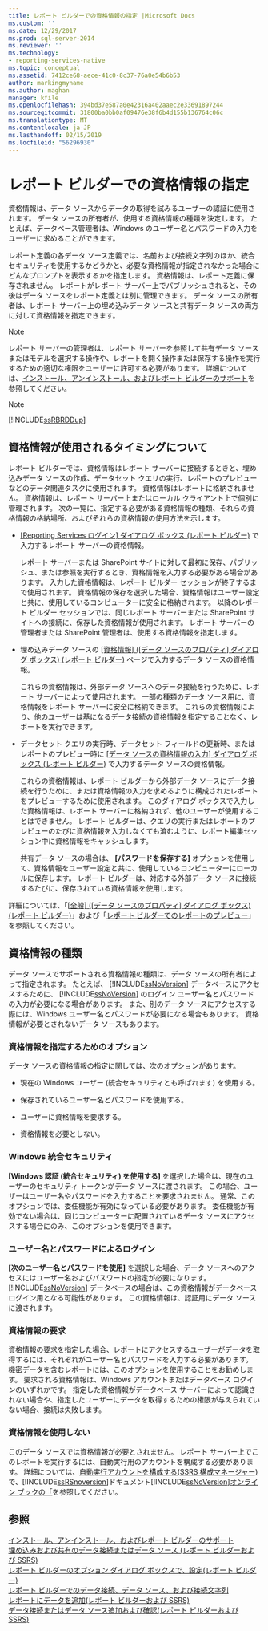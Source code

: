 ```yaml
---
title: レポート ビルダーでの資格情報の指定 |Microsoft Docs
ms.custom: ''
ms.date: 12/29/2017
ms.prod: sql-server-2014
ms.reviewer: ''
ms.technology:
- reporting-services-native
ms.topic: conceptual
ms.assetid: 7412ce68-aece-41c0-8c37-76a0e54b6b53
author: markingmyname
ms.author: maghan
manager: kfile
ms.openlocfilehash: 394bd37e587a0e42316a402aaec2e33691897244
ms.sourcegitcommit: 31800ba0bb0af09476e38f6b4d155b136764c06c
ms.translationtype: MT
ms.contentlocale: ja-JP
ms.lasthandoff: 02/15/2019
ms.locfileid: "56296930"
---
```

# <a name="specify-credentials-in-report-builder"></a>レポート ビルダーでの資格情報の指定
  資格情報は、データ ソースからデータの取得を試みるユーザーの認証に使用されます。 データ ソースの所有者が、使用する資格情報の種類を決定します。 たとえば、データベース管理者は、Windows のユーザー名とパスワードの入力をユーザーに求めることができます。  
  
 レポート定義の各データ ソース定義では、名前および接続文字列のほか、統合セキュリティを使用するかどうかと、必要な資格情報が指定されなかった場合にどんなプロンプトを表示するかを指定します。 資格情報は、レポート定義に保存されません。 レポートがレポート サーバー上でパブリッシュされると、その後はデータ ソースをレポート定義とは別に管理できます。 データ ソースの所有者は、レポート サーバー上の埋め込みデータ ソースと共有データ ソースの両方に対して資格情報を指定できます。  
  
> [!NOTE]  
>  レポート サーバーの管理者は、レポート サーバーを参照して共有データ ソースまたはモデルを選択する操作や、レポートを開く操作または保存する操作を実行するための適切な権限をユーザーに許可する必要があります。 詳細については、[インストール、アンインストール、およびレポート ビルダーのサポート](../../2014/reporting-services/install-uninstall-and-report-builder-support.md)を参照してください。  
  
> [!NOTE]  
>  [!INCLUDE[ssRBRDDup](../includes/ssrbrddup-md.md)]  
  
## <a name="understanding-when-credentials-are-used"></a>資格情報が使用されるタイミングについて  
 レポート ビルダーでは、資格情報はレポート サーバーに接続するときと、埋め込みデータ ソースの作成、データセット クエリの実行、レポートのプレビューなどのデータ関連タスクに使用されます。 資格情報はレポートに格納されません。 資格情報は、レポート サーバー上またはローカル クライアント上で個別に管理されます。 次の一覧に、指定する必要がある資格情報の種類、それらの資格情報の格納場所、およびそれらの資格情報の使用方法を示します。  
  
-   [[Reporting Services ログイン] ダイアログ ボックス &#40;レポート ビルダー&#41;](report-builder/reporting-services-login-dialog-box-report-builder.md) で入力するレポート サーバーの資格情報。  
  
     レポート サーバーまたは SharePoint サイトに対して最初に保存、パブリッシュ、または参照を実行するとき、資格情報を入力する必要がある場合があります。 入力した資格情報は、レポート ビルダー セッションが終了するまで使用されます。 資格情報の保存を選択した場合、資格情報はユーザー設定と共に、使用しているコンピューターに安全に格納されます。 以降のレポート ビルダー セッションでは、同じレポート サーバーまたは SharePoint サイトへの接続に、保存した資格情報が使用されます。 レポート サーバーの管理者または SharePoint 管理者は、使用する資格情報を指定します。  
  
-   埋め込みデータ ソースの [[資格情報] &#40;[データ ソースのプロパティ] ダイアログ ボックス&#41; &#40;レポート ビルダー&#41;](../../2014/reporting-services/data-source-properties-dialog-box-credentials-report-builder.md) ページで入力するデータ ソースの資格情報。  
  
     これらの資格情報は、外部データ ソースへのデータ接続を行うために、レポート サーバーによって使用されます。 一部の種類のデータ ソース用に、資格情報をレポート サーバーに安全に格納できます。 これらの資格情報により、他のユーザーは基になるデータ接続の資格情報を指定することなく、レポートを実行できます。  
  
-   データセット クエリの実行時、データセット フィールドの更新時、またはレポートのプレビュー時に [[データ ソースの資格情報の入力] ダイアログ ボックス &#40;レポート ビルダー&#41;](report-data/enter-data-source-credentials-dialog-box-report-builder.md) で入力するデータ ソースの資格情報。  
  
     これらの資格情報は、レポート ビルダーから外部データ ソースにデータ接続を行うために、または資格情報の入力を求めるように構成されたレポートをプレビューするために使用されます。 このダイアログ ボックスで入力した資格情報は、レポート サーバーに格納されず、他のユーザーが使用することはできません。 レポート ビルダーは、クエリの実行またはレポートのプレビューのたびに資格情報を入力しなくても済むように、レポート編集セッション中に資格情報をキャッシュします。  
  
     共有データ ソースの場合は、 **[パスワードを保存する]** オプションを使用して、資格情報をユーザー設定と共に、使用しているコンピューターにローカルに保存します。 レポート ビルダーは、対応する外部データ ソースに接続するたびに、保存されている資格情報を使用します。  
  
 詳細については、「[[全般] &#40;[データ ソースのプロパティ] ダイアログ ボックス&#41; &#40;レポート ビルダー&#41;](../../2014/reporting-services/data-source-properties-dialog-box-general-report-builder.md)」および「[レポート ビルダーでのレポートのプレビュー](report-builder/previewing-reports-in-report-builder.md)」を参照してください。  
  
## <a name="types-of-credentials"></a>資格情報の種類  
 データ ソースでサポートされる資格情報の種類は、データ ソースの所有者によって指定されます。 たとえば、 [!INCLUDE[ssNoVersion](../includes/ssnoversion-md.md)] データベースにアクセスするために、 [!INCLUDE[ssNoVersion](../includes/ssnoversion-md.md)] のログイン ユーザー名とパスワードの入力が必要になる場合があります。 また、別のデータ ソースにアクセスする際には、Windows ユーザー名とパスワードが必要になる場合もあります。 資格情報が必要とされないデータ ソースもあります。  
  
### <a name="options-for-specifying-credentials"></a>資格情報を指定するためのオプション  
 データ ソースの資格情報の指定に関しては、次のオプションがあります。  
  
-   現在の Windows ユーザー (統合セキュリティとも呼ばれます) を使用する。  
  
-   保存されているユーザー名とパスワードを使用する。  
  
-   ユーザーに資格情報を要求する。  
  
-   資格情報を必要としない。  
  
### <a name="windows-integrated-security"></a>Windows 統合セキュリティ  
 **[Windows 認証 (統合セキュリティ) を使用する]** を選択した場合は、現在のユーザーのセキュリティ トークンがデータ ソースに渡されます。 この場合、ユーザーはユーザー名やパスワードを入力することを要求されません。 通常、このオプションでは、委任機能が有効になっている必要があります。 委任機能が有効でない場合は、同じコンピューターに配置されているデータ ソースにアクセスする場合にのみ、このオプションを使用できます。  
  
### <a name="user-name-and-password-login"></a>ユーザー名とパスワードによるログイン  
 **[次のユーザー名とパスワードを使用]** を選択した場合、データ ソースへのアクセスにはユーザー名およびパスワードの指定が必要になります。 [!INCLUDE[ssNoVersion](../includes/ssnoversion-md.md)] データベースの場合は、この資格情報がデータベース ログイン用となる可能性があります。 この資格情報は、認証用にデータ ソースに渡されます。  
  
### <a name="prompted-credentials"></a>資格情報の要求  
 資格情報の要求を指定した場合、レポートにアクセスするユーザーがデータを取得するには、それぞれがユーザー名とパスワードを入力する必要があります。 機密データを含むレポートには、このオプションを使用することをお勧めします。 要求される資格情報は、Windows アカウントまたはデータベース ログインのいずれかです。 指定した資格情報がデータベース サーバーによって認識されない場合や、指定したユーザーにデータを取得するための権限が与えられていない場合、接続は失敗します。  
  
### <a name="no-credentials"></a>資格情報を使用しない  
 このデータ ソースでは資格情報が必要とされません。 レポート サーバー上でこのレポートを実行するには、自動実行用のアカウントを構成する必要があります。 詳細については、[自動実行アカウントを構成する&#40;SSRS 構成マネージャー&#41; ](install-windows/configure-the-unattended-execution-account-ssrs-configuration-manager.md)で、[!INCLUDE[ssRSnoversion](../includes/ssrsnoversion-md.md)]ドキュメント[!INCLUDE[ssNoVersion](../includes/ssnoversion-md.md)][オンライン ブックの「](https://go.microsoft.com/fwlink/?linkid=121312)を参照してください。  
  
## <a name="see-also"></a>参照  
 [インストール、アンインストール、およびレポート ビルダーのサポート](../../2014/reporting-services/install-uninstall-and-report-builder-support.md)   
 [埋め込みおよび共有のデータ接続またはデータ ソース (レポート ビルダーおよび SSRS)](../../2014/reporting-services/embedded-and-shared-data-connections-or-data-sources-report-builder-and-ssrs.md)   
 [レポート ビルダーのオプション ダイアログ ボックスで、設定&#40;レポート ビルダー&#41;](report-builder/set-default-options-for-report-builder.md)   
 [レポート ビルダーでのデータ接続、データ ソース、および接続文字列](../../2014/reporting-services/data-connections-data-sources-and-connection-strings-in-report-builder.md)   
 [レポートにデータを追加&#40;レポート ビルダーおよび SSRS&#41;](report-data/report-datasets-ssrs.md)   
 [データ接続またはデータ ソース追加および確認&#40;レポート ビルダーおよび SSRS&#41;](report-data/add-and-verify-a-data-connection-report-builder-and-ssrs.md)  
  
  
